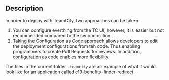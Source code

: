 ## Description

In order to deploy with TeamCity, two approaches can be taken.

1.  You can configure everthing from the TC UI, however, it is easier but not recommended compared to the second option.
2.  Taking the Configuration as Code approach allows developers to edit the deployment configurations from teh code. Thus enabling programmers to create Pull Requests for reviews. In addition, configuration as code enables more flexibility.

The files in the current folder `.teamcity` are an example of what it would look like for an application called c19-benefits-finder-redirect.
